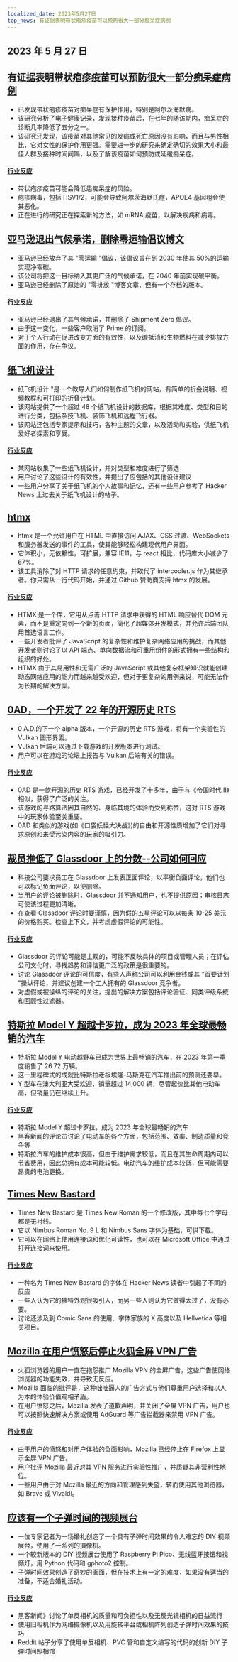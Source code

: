 ```yaml
---
localized_date: 2023年5月27日
top_news: 有证据表明带状疱疹疫苗可以预防很大一部分痴呆症病例
---
```


## 2023 年 5 月 27 日

## [有证据表明带状疱疹疫苗可以预防很大一部分痴呆症病例](https://twitter.com/PGeldsetzer1/status/1661776663074738176)

- 已发现带状疱疹疫苗对痴呆症有保护作用，特别是阿尔茨海默病。
- 该研究分析了电子健康记录，发现接种疫苗后，在七年的随访期内，痴呆症的诊断几率降低了五分之一。
- 该研究还发现，该疫苗对其他常见的发病或死亡原因没有影响，而且与男性相比，它对女性的保护作用更强。需要进一步的研究来确定确切的效果大小和最佳人群及接种时间间隔，以及了解该疫苗如何预防或延缓痴呆症。

#### [行业反应](http://news.ycombinator.com/item?id=36083620)

- 带状疱疹疫苗可能会降低患痴呆症的风险。
- 疱疹病毒，包括 HSV1/2，可能会导致阿尔茨海默氏症，APOE4 基因组会使其恶化。
- 正在进行的研究正在探索新的方法，如 mRNA 疫苗，以解决疾病和病毒。

## [亚马逊退出气候承诺，删除零运输倡议博文](https://www.businessinsider.com/amazon-shipment-zero-gives-up-most-important-part-climate-pledge-2023-5)

- 亚马逊已经放弃了其 "零运输 "倡议，该倡议旨在到 2030 年使其 50%的运输实现净零碳。
- 该公司将把这一目标纳入其更广泛的气候承诺，在 2040 年前实现碳平衡。
- 亚马逊已经删除了原始的 "零排放 "博客文章，但有一个存档的版本。

#### [行业反应](http://news.ycombinator.com/item?id=36078746)

- 亚马逊已经退出了其气候承诺，并删除了 Shipment Zero 倡议。
- 由于这一变化，一些客户取消了 Prime 的订阅。
- 对于个人行动在促进改变方面的有效性，以及碳抵消和生物燃料在减少排放方面的作用，存在争议。

## [纸飞机设计](https://www.foldnfly.com/#/1-1-1-1-1-1-1-1-2)

- 纸飞机设计 "是一个教导人们如何制作纸飞机的网站，有简单的折叠说明、视频教程和可打印的折叠计划。
- 该网站提供了一个超过 48 个纸飞机设计的数据库，根据其难度、类型和目的进行分类，包括杂技飞机、装饰飞机和远程飞行器。
- 该网站还包括专家提示和技巧，各种主题的文章，以及活动和实验，供纸飞机爱好者探索和享受。

#### [行业反应](http://news.ycombinator.com/item?id=36087442)

- 某网站收集了一些纸飞机设计，并对类型和难度进行了筛选
- 用户讨论了这些设计的有效性，并提出了应包括的其他设计建议
- 一些用户分享了关于纸飞机的个人故事和记忆，还有一些用户参考了 Hacker News 上过去关于纸飞机设计的帖子。

## [htmx](https://htmx.org/)

- htmx 是一个允许用户在 HTML 中直接访问 AJAX、CSS 过渡、WebSockets 和服务器发送的事件的工具，使其能够轻松构建现代用户界面。
- 它体积小，无依赖性，可扩展，兼容 IE11，与 react 相比，代码库大小减少了 67%。
- 该工具消除了对 HTTP 请求的任意约束，并取代了 intercooler.js 作为其继承者。你只需从一行代码开始，并通过 Github 赞助商支持 htmx 的发展。

#### [行业反应](http://news.ycombinator.com/item?id=36078709)

- HTMX 是一个库，它用从点击 HTTP 请求中获得的 HTML 响应替代 DOM 元素，而不是重定向到一个新的页面，简化了超媒体开发模式，并允许后端团队用首选语言工作。
- 一些开发者批评了 JavaScript 的复杂性和维护复杂网络应用的挑战，而其他开发者则讨论了以 API 端点、单向数据流和可重用组件的形式拥有一些结构和组织的好处。
- HTMX 由于其易用性和无需广泛的 JavaScript 或其他复杂框架知识就能创建动态网络应用的能力而越来越受欢迎，但对于更复杂的用例来说，可能无法作为长期的解决方案。

## [0AD，一个开发了 22 年的开源历史 RTS](https://play0ad.com/)

- 0 A.D.的下一个 alpha 版本，一个开源的历史 RTS 游戏，将有一个实验性的 Vulkan 图形界面。
- Vulkan 后端可以通过下载游戏的开发版本进行测试。
- 用户可以在游戏的论坛上报告与 Vulkan 后端有关的错误。

#### [行业反应](http://news.ycombinator.com/item?id=36088672)

- 0AD 是一款开源的历史 RTS 游戏，已经开发了十多年，由于与《帝国时代 II》相似，获得了广泛的关注。
- 该游戏的寻路算法因其自然的、身临其境的体验而受到称赞，这对 RTS 游戏中的玩家体验至关重要。
- 0AD 和类似的游戏(如《口袋妖怪大决战》)的自由和开源性质增加了它们对寻求原创和未受污染内容的玩家的吸引力。

## [裁员推低了 Glassdoor 上的分数--公司如何回应](https://newsletter.pragmaticengineer.com/p/layoffs-push-down-scores-on-glassdoor)

- 科技公司要求员工在 Glassdoor 上发表正面评论，以平衡负面评论，他们也可以标记负面评论，以便删除。
- 当用户的评论被删除时，Glassdoor 并不通知用户，也不提供原因；审核日志可使该过程更加清晰。
- 在查看 Glassdoor 评论时要谨慎，因为假的五星评论可以以每条 10-25 美元的价格购买。检查上下文，并考虑虚假评论的可能性。

#### [行业反应](http://news.ycombinator.com/item?id=36081655)

- Glassdoor 的评论可能是主观的，可能不反映具体的项目或管理人员；在评估公司文化时，寻找趋势和评估更广泛的政策是很重要的。
- 讨论 Glassdoor 评论的可信度，有些人声称公司可以利用金钱或其 "首要计划 "操纵评论，并建议创建一个工人拥有的 Glassdoor 竞争者。
- 对虚假或被操纵的评论的关注，提出的解决方案包括评论验证、同类评级系统和回顾性过滤器。

## [特斯拉 Model Y 超越卡罗拉，成为 2023 年全球最畅销的汽车](https://thedriven.io/2023/05/26/tesla-model-y-overtakes-corolla-to-be-worlds-best-selling-car-in-2023/)

- 特斯拉 Model Y 电动越野车已成为世界上最畅销的汽车，在 2023 年第一季度销售了 26.72 万辆。
- 这一里程碑式的成就比特斯拉老板埃隆-马斯克在汽车推出前的预测还要早。
- Y 型车在澳大利亚大受欢迎，销量超过 14,000 辆，尽管起价比其他电动车高，但销量仍在继续上升。

#### [行业反应](http://news.ycombinator.com/item?id=36079317)

- 特斯拉 Model Y 超过卡罗拉，成为 2023 年全球最畅销的汽车
- 黑客新闻的评论员讨论了电动车的各个方面，包括范围、效率、制造质量和竞争等
- 特斯拉汽车的维护成本很高，但由于维护需求较低，而且在其生命周期内可以节省费用，因此总拥有成本可能较低。电动汽车的维护成本较低，但可能需要昂贵的电池更换。

## [Times New Bastard](https://github.com/weiweihuanghuang/Times-New-Bastard)

- Times New Bastard 是 Times New Roman 的一个修改版，其中每七个字母都是无衬线。
- 它以 Nimbus Roman No. 9 L 和 Nimbus Sans 字体为基础，可供下载。
- 它可以在网络上使用连接词和优化可读性，也可以在 Microsoft Office 中通过打开连接词来使用。

#### [行业反应](http://news.ycombinator.com/item?id=36088783)

- 一种名为 Times New Bastard 的字体在 Hacker News 读者中引起了不同的反应
- 一些人认为它的独特外观很吸引人，而另一些人则认为它做得太过了，没有必要。
- 讨论还涉及到 Comic Sans 的使用、字体家族的 X 高度以及 Hellvetica 等相关项目。

## [Mozilla 在用户愤怒后停止火狐全屏 VPN 广告](https://www.bleepingcomputer.com/news/security/mozilla-stops-firefox-fullscreen-vpn-ads-after-user-outrage/)

- 火狐浏览器的用户一直在抱怨推广 Mozilla VPN 的全屏广告，这些广告使网络浏览器的功能失效，并导致无反应。
- Mozilla 面临的批评是，这种咄咄逼人的广告方式与他们尊重用户选择和以人为本的体验价值观相矛盾。
- 在用户愤怒之后，Mozilla 发表了道歉声明，并关闭了全屏 VPN 广告，用户也可以按照快速解决方案或使用 AdGuard 等广告拦截器来禁用 VPN 广告。

#### [行业反应](http://news.ycombinator.com/item?id=36085642)

- 由于用户的愤怒和对用户体验的负面影响，Mozilla 已经停止在 Firefox 上显示全屏 VPN 广告。
- 用户批评 Mozilla 最近对其 VPN 服务进行实验性推广，并质疑其非营利性地位。
- 一些用户由于对 Mozilla 最近的方向和管理感到失望，转而使用其他浏览器，如 Brave 或 Vivaldi。

## [应该有一个子弹时间的视频展台](https://there.oughta.be/a/bullet-time-video-booth)

- 一位专家记者为一场婚礼创造了一个具有子弹时间效果的令人难忘的 DIY 视频展台，使用了一系列的摄像机。
- 一个较新版本的 DIY 视频展台使用了 Raspberry Pi Pico、无线蓝牙按钮和视频灯，用 Python 代码和 gphoto2 控制。
- 子弹时间效果创造了奇妙的画面，但在技术上有一定的难度，如果没有适当的准备，不适合婚礼活动。

#### [行业反应](http://news.ycombinator.com/item?id=36087252)

- 黑客新闻》讨论了单反相机的质量和可负担性以及无反光镜相机的日益流行
- 使用旧相机作为网络摄像机以及用旋转平台或相机阵列创造子弹时间效果的技巧
- Reddit 帖子分享了使用单反相机、PVC 管和自定义编写的代码的创新 DIY 子弹时间照相馆


